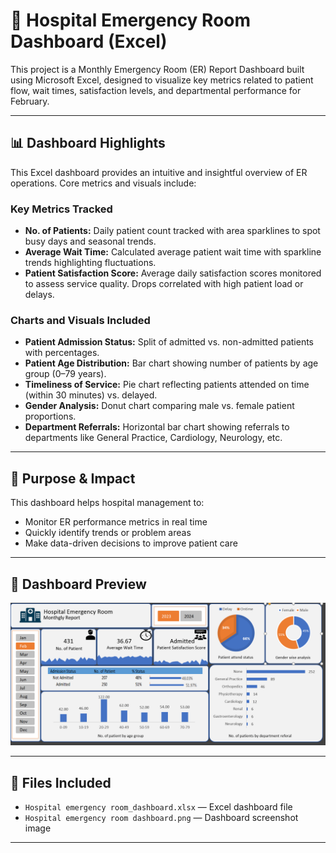 # 🏥 Hospital Emergency Room Dashboard (Excel)

This project is a Monthly Emergency Room (ER) Report Dashboard built using Microsoft Excel, designed to visualize key metrics related to patient flow, wait times, satisfaction levels, and departmental performance for February.

---

## 📊 Dashboard Highlights

This Excel dashboard provides an intuitive and insightful overview of ER operations. Core metrics and visuals include:

### Key Metrics Tracked
- **No. of Patients:** Daily patient count tracked with area sparklines to spot busy days and seasonal trends.  
- **Average Wait Time:** Calculated average patient wait time with sparkline trends highlighting fluctuations.  
- **Patient Satisfaction Score:** Average daily satisfaction scores monitored to assess service quality. Drops correlated with high patient load or delays.

### Charts and Visuals Included
- **Patient Admission Status:** Split of admitted vs. non-admitted patients with percentages.  
- **Patient Age Distribution:** Bar chart showing number of patients by age group (0–79 years).  
- **Timeliness of Service:** Pie chart reflecting patients attended on time (within 30 minutes) vs. delayed.  
- **Gender Analysis:** Donut chart comparing male vs. female patient proportions.  
- **Department Referrals:** Horizontal bar chart showing referrals to departments like General Practice, Cardiology, Neurology, etc.

---

## 🎯 Purpose & Impact

This dashboard helps hospital management to:
- Monitor ER performance metrics in real time  
- Quickly identify trends or problem areas  
- Make data-driven decisions to improve patient care  

---

## 📸 Dashboard Preview

<p align="center">
  <img src="Hospital%20emergency%20room%20dashboard.png" alt="Hospital Emergency Room Dashboard" width="700"/>
</p>

---

## 📂 Files Included

- `Hospital emergency room_dashboard.xlsx` — Excel dashboard file  
- `Hospital emergency room dashboard.png` — Dashboard screenshot image  

---

